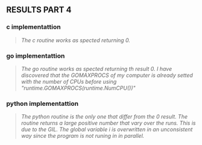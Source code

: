 RESULTS PART 4
--------------------

### c implementattion
> *The c routine works as spected returning 0.*

### go implementattion
> *The go routine works as spected returning th result 0. I have discovered that the GOMAXPROCS of my computer is already setted with the number of CPUs before using "runtime.GOMAXPROCS(runtime.NumCPU())"*

### python implementattion
> *The python routine is the only one that differ from the 0 result. The routine returns a large positive number that vary over the runs. This is due to the GIL. The global variable i is overwritten in an unconsistent way since the program is not runing in in parallel.*




